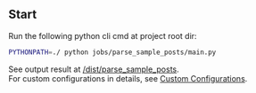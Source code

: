 ## Start

Run the following python cli cmd at project root dir:

```bash
PYTHONPATH=./ python jobs/parse_sample_posts/main.py 
```

See output result at [/dist/parse_sample_posts](/dist/parse_sample_posts).
<br>For custom configurations in details, see [Custom Configurations](https://github.com/kaedea/notion-down/blob/master/dist/parse_readme/notiondown_custom_configs.md).
